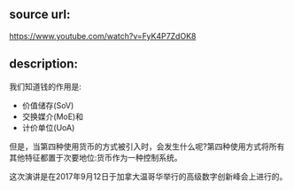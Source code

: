 ## source url:

https://www.youtube.com/watch?v=FyK4P7ZdOK8

## description:

我们知道钱的作用是:
- 价值储存(SoV)
- 交换媒介(MoE)和
- 计价单位(UoA)

但是，当第四种使用货币的方式被引入时，会发生什么呢?第四种使用方式将所有其他特征都置于次要地位:货币作为一种控制系统。

这次演讲是在2017年9月12日于加拿大温哥华举行的高级数字创新峰会上进行的。
